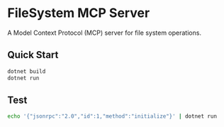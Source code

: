 ﻿# FileSystem MCP Server

A Model Context Protocol (MCP) server for file system operations.

## Quick Start

```bash
dotnet build
dotnet run
```

## Test

```bash
echo '{"jsonrpc":"2.0","id":1,"method":"initialize"}' | dotnet run
```
